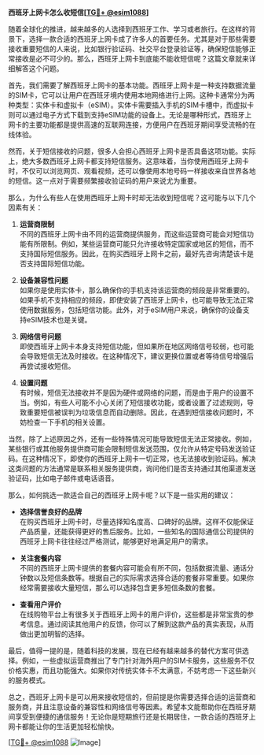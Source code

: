 **西班牙上网卡怎么收短信[[TG💪+ @esim1088](https://t.me/s/esim1088)]**

随着全球化的推进，越来越多的人选择到西班牙工作、学习或者旅行。在这样的背景下，选择一款合适的西班牙上网卡成了许多人的首要任务。尤其是对于那些需要接收重要短信的人来说，比如银行验证码、社交平台登录验证等，确保短信能够正常接收是必不可少的。那么，西班牙上网卡到底能不能收短信呢？这篇文章就来详细解答这个问题。

首先，我们需要了解西班牙上网卡的基本功能。西班牙上网卡是一种支持数据流量的SIM卡，它可以让用户在西班牙境内使用本地网络进行上网。这种卡通常分为两种类型：实体卡和虚拟卡（eSIM）。实体卡需要插入手机的SIM卡槽中，而虚拟卡则可以通过电子方式下载到支持eSIM功能的设备上。无论是哪种形式，西班牙上网卡的主要功能都是提供高速的互联网连接，方便用户在西班牙期间享受流畅的在线体验。

然而，关于短信接收的问题，很多人会担心西班牙上网卡是否具备这项功能。实际上，绝大多数西班牙上网卡都支持短信服务。这意味着，当你使用西班牙上网卡时，不仅可以浏览网页、观看视频，还可以像使用本地号码一样接收来自世界各地的短信。这一点对于需要频繁接收验证码的用户来说尤为重要。

那么，为什么有些人在使用西班牙上网卡时却无法收到短信呢？这可能与以下几个因素有关：

1. **运营商限制**  
   不同的西班牙上网卡由不同的运营商提供服务，而这些运营商可能会对短信功能有所限制。例如，某些运营商可能只允许接收特定国家或地区的短信，而不支持国际短信服务。因此，在购买西班牙上网卡之前，最好先咨询清楚该卡是否支持国际短信功能。

2. **设备兼容性问题**  
   如果你是使用实体卡，那么确保你的手机支持该运营商的频段是非常重要的。如果手机不支持相应的频段，即使安装了西班牙上网卡，也可能导致无法正常使用数据服务，包括短信功能。此外，对于eSIM用户来说，确保你的设备支持eSIM技术也是关键。

3. **网络信号问题**  
   即使西班牙上网卡本身支持短信功能，但如果所在地区网络信号较弱，也可能会导致短信无法及时接收。在这种情况下，建议更换位置或者等待信号增强后再尝试接收短信。

4. **设置问题**  
   有时候，短信无法接收并不是因为硬件或网络的问题，而是由于用户的设置不当。例如，有些人可能不小心关闭了短信接收功能，或者设置了过滤规则，导致重要短信被误判为垃圾信息而自动删除。因此，在遇到短信接收问题时，不妨检查一下手机的相关设置。

当然，除了上述原因之外，还有一些特殊情况可能导致短信无法正常接收。例如，某些银行或其他服务提供商可能会限制短信发送范围，仅允许从特定号码发送验证码。在这种情况下，即使你的西班牙上网卡一切正常，也无法接收到验证码。解决这类问题的方法通常是联系相关服务提供商，询问他们是否支持通过其他渠道发送验证码，比如电子邮件或电话语音。

那么，如何挑选一款适合自己的西班牙上网卡呢？以下是一些实用的建议：

- **选择信誉良好的品牌**  
  在购买西班牙上网卡时，尽量选择知名度高、口碑好的品牌。这样不仅能保证产品质量，还能获得更好的售后服务。比如，一些知名的国际通信公司提供的西班牙上网卡往往经过严格测试，能够更好地满足用户的需求。

- **关注套餐内容**  
  不同的西班牙上网卡提供的套餐内容可能会有所不同，包括数据流量、通话分钟数以及短信条数等。根据自己的实际需求选择合适的套餐非常重要。如果你经常需要接收大量短信，那么可以选择包含更多短信条数的套餐。

- **查看用户评价**  
  在线购物平台上有很多关于西班牙上网卡的用户评价，这些都是非常宝贵的参考信息。通过阅读其他用户的反馈，你可以了解到这款产品的真实表现，从而做出更加明智的选择。

最后，值得一提的是，随着科技的发展，现在已经有越来越多的替代方案可供选择。例如，一些虚拟运营商推出了专门针对海外用户的SIM卡服务，这些服务不仅价格实惠，而且功能强大。如果你对传统实体卡不太满意，不妨考虑一下这些新兴的服务模式。

总之，西班牙上网卡是可以用来接收短信的，但前提是你需要选择合适的运营商和服务商，并且注意设备的兼容性和网络信号等因素。希望本文能帮助你在西班牙期间享受到便捷的通信服务！无论你是短期旅行还是长期居住，一款合适的西班牙上网卡都能让你的生活更加轻松愉快。

[[TG💪+ @esim1088](https://t.me/s/esim1088) ![Image](https://i.postimg.cc/4NQfJmqS/Snipaste-2025-05-13-00-14-12.png)]
